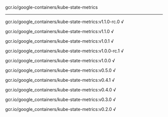 gcr.io/google-containers/kube-state-metrics 

----
gcr.io/google_containers/kube-state-metrics:v1.1.0-rc.0 √

gcr.io/google_containers/kube-state-metrics:v1.1.0 √

gcr.io/google_containers/kube-state-metrics:v1.0.1 √

gcr.io/google_containers/kube-state-metrics:v1.0.0-rc.1 √

gcr.io/google_containers/kube-state-metrics:v1.0.0 √

gcr.io/google_containers/kube-state-metrics:v0.5.0 √

gcr.io/google_containers/kube-state-metrics:v0.4.1 √

gcr.io/google_containers/kube-state-metrics:v0.4.0 √

gcr.io/google_containers/kube-state-metrics:v0.3.0 √

gcr.io/google_containers/kube-state-metrics:v0.2.0 √

